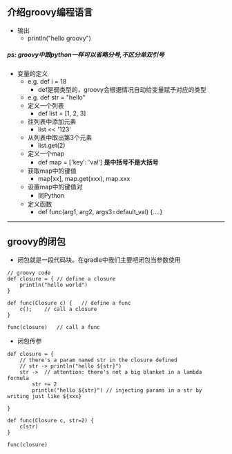 ## 介绍groovy编程语言
* 输出
    * println("hello groovy")
##### _ps: groovy中跟python一样可以省略分号,不区分单双引号_
* 变量的定义
    * e.g. def i = 18
        * def是弱类型的，groovy会根据情况自动给变量赋予对应的类型
    * e.g. def str = "hello"
    * 定义一个列表
        * def list = [1, 2, 3]
    * 往列表中添加元素
        * list << '123'
    * 从列表中取出第3个元素
        * list.get(2)
    * 定义一个map
        * def map = ['key': 'val'] **是中括号不是大括号**
    * 获取map中的键值
        * map[xx], map.get(xxx), map.xxx
    * 设置map中的键值对
        * 同Python
    * 定义函数
        * def func(arg1, arg2, args3=default_val) {....}
---
## groovy的闭包
* 闭包就是一段代码块。在gradle中我们主要吧闭包当参数使用
```
// groovy code
def closure = { // define a closure
    println("hello world")
}

def func(Closure c) {   // define a func
    c();    // call a closure
}

func(closure)   // call a func
```
* 闭包传参
```$xslt
def closure = {
    // there's a param named str in the closure defined
    // str -> println("hello ${str}")
    str ->  // attention: there's not a big blanket in a lambda formula
        str += 2
        println("hello ${str}") // injecting params in a str by writing just like ${xxx}

}

def func(Closure c, str=2) {
    c(str)
}

func(closure)

```